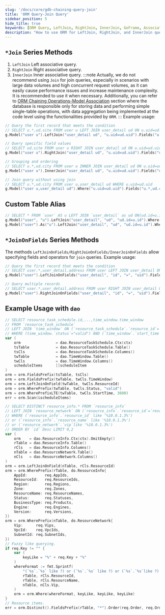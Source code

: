 ```yaml
---
slug: '/docs/core/gdb-chaining-query-join'
title: 'ORM Query-Join Query'
sidebar_position: 5
hide_title: true
keywords: [ORM Query, LeftJoin, RightJoin, InnerJoin, GoFrame, Associated Query, Table Alias, Field Operator, Join Query, Data Aggregation]
description: "How to use ORM for LeftJoin, RightJoin, and InnerJoin queries in the GoFrame framework, including different associated query methods and their application scenarios. The article emphasizes caution in using Join operations in scenarios with large data volume and high concurrency, recommending code-based data aggregation. It also provides examples of join queries using custom table aliases and field operators, along with specific usage methods combined with dao."
---
```


## `*Join` Series Methods

1. `LeftJoin` Left associative query.
2. `RightJoin` Right associative query.
3. `InnerJoin` Inner associative query.
:::note
Actually, we do not recommend using `Join` for join queries, especially in scenarios with large data volumes and high concurrent request volumes, as it can easily cause performance issues and increase maintenance complexity. It is recommended to use it when necessary.
Additionally, you can refer to 
[ORM Chaining Operations-Model Association](../ORM%E9%93%BE%E5%BC%8F%E6%93%8D%E4%BD%9C-%E6%A8%A1%E5%9E%8B%E5%85%B3%E8%81%94/%E6%A8%A1%E5%9E%8B%E5%85%B3%E8%81%94-%E5%8A%A8%E6%80%81%E5%85%B3%E8%81%94-ScanList.md) 
section where the database is responsible only for storing data and performing simple single-table operations, with data aggregation being implemented at the code level using the functionalities provided by `ORM`.
:::
Example usage:

```go
// Query the first record that meets the condition
// SELECT u.*,ud.site FROM user u LEFT JOIN user_detail ud ON u.uid=ud.uid WHERE u.uid=1 LIMIT 1
g.Model("user u").LeftJoin("user_detail ud", "u.uid=ud.uid").Fields("u.*,ud.site").Where("u.uid", 1).One()

// Query specific field values
// SELECT ud.site FROM user u RIGHT JOIN user_detail ud ON u.uid=ud.uid WHERE u.uid=1 LIMIT 1
g.Model("user u").RightJoin("user_detail ud", "u.uid=ud.uid").Fields("ud.site").Where("u.uid", 1).Value()

// Grouping and ordering
// SELECT u.*,ud.city FROM user u INNER JOIN user_detail ud ON u.uid=ud.uid GROUP BY city ORDER BY register_time asc
g.Model("user u").InnerJoin("user_detail ud", "u.uid=ud.uid").Fields("u.*,ud.city").Group("city").Order("register_time asc").All()

// Join query without using join
// SELECT u.*,ud.city FROM user u,user_detail ud WHERE u.uid=ud.uid
g.Model("user u,user_detail ud").Where("u.uid=ud.uid").Fields("u.*,ud.city").All()
```

## Custom Table Alias

```go
// SELECT * FROM `user` AS u LEFT JOIN `user_detail` as ud ON(ud.id=u.id) WHERE u.id=1 LIMIT 1
g.Model("user", "u").LeftJoin("user_detail", "ud", "ud.id=u.id").Where("u.id", 1).One()
g.Model("user").As("u").LeftJoin("user_detail", "ud", "ud.id=u.id").Where("u.id", 1).One()
```

## `*JoinOnFields` Series Methods

The methods `LeftJoinOnFields/RightJoinOnFields/InnerJoinOnFields` allow specifying fields and operators for `join` queries. Example usage:

```go
// Query the first record that meets the condition
// SELECT user.*,user_detail.address FROM user LEFT JOIN user_detail ON (user.id = user_detail.uid) WHERE user.id=1 LIMIT 1
g.Model("user").LeftJoinOnFields("user_detail", "id", "=", "uid").Fields("user.*,user_detail.address").Where("id", 1).One()

// Query multiple records
// SELECT user.*,user_detail.address FROM user RIGHT JOIN user_detail ON (user.id = user_detail.uid)
g.Model("user").RightJoinOnFields("user_detail", "id", "=", "uid").Fields("user.*,user_detail.address").All()
```

## Example Usage with `dao`

```go
// SELECT resource_task_schedule.id,...,time_window.time_window
// FROM `resource_task_schedule`
// LEFT JOIN `time_window` ON (`resource_task_schedule`.`resource_id`=`time_window`.`resource_id`)
// WHERE (time_window.`status`="valid") AND (`time_window`.`start_time` <= 3600)
var (
    orm                = dao.ResourceTaskSchedule.Ctx(ctx)
    tsTable            = dao.ResourceTaskSchedule.Table()
    tsCls              = dao.ResourceTaskSchedule.Columns()
    twTable            = dao.TimeWindow.Table()
    twCls              = dao.TimeWindow.Columns()
    scheduleItems      []scheduleItem
)
orm = orm.FieldsPrefix(tsTable, tsCls)
orm = orm.FieldsPrefix(twTable, twCls.TimeWindow)
orm = orm.LeftJoinOnField(twTable, twCls.ResourceId)
orm = orm.WherePrefix(twTable, twCls.Status, "valid")
orm = orm.WherePrefixLTE(twTable, twCls.StartTime, 3600)
err = orm.Scan(&scheduleItems)
```

```go
// SELECT DISTINCT resource_info.* FROM `resource_info`
// LEFT JOIN `resource_network` ON (`resource_info`.`resource_id`=`resource_network`.`resource_id`)
// WHERE (`resource_info`.`resource_id` like '%10.0.1.3%')
// or (`resource_info`.`resource_name` like '%10.0.1.3%')
// or (`resource_network`.`vip`like '%10.0.1.3%')
// ORDER BY `id` Desc LIMIT 0,2
var (
    orm    = dao.ResourceInfo.Ctx(ctx).OmitEmpty()
    rTable = dao.ResourceInfo.Table()
    rCls   = dao.ResourceInfo.Columns()
    nTable = dao.ResourceNetwork.Table()
    nCls   = dao.ResourceNetwork.Columns()
)
orm = orm.LeftJoinOnField(nTable, rCls.ResourceId)
orm = orm.WherePrefix(rTable, do.ResourceInfo{
    AppId:        req.AppIds,
    ResourceId:   req.ResourceIds,
    Region:       req.Regions,
    Zone:         req.Zones,
    ResourceName: req.ResourceNames,
    Status:       req.Statuses,
    BusinessType: req.Products,
    Engine:       req.Engines,
    Version:      req.Versions,
})
orm = orm.WherePrefix(nTable, do.ResourceNetwork{
    Vip:      req.Vips,
    VpcId:    req.VpcIds,
    SubnetId: req.SubnetIds,
})
// Fuzzy like querying.
if req.Key != "" {
    var (
        keyLike = "%" + req.Key + "%"
    )
    whereFormat := fmt.Sprintf(
        "(`%s`.`%s` like ?) or (`%s`.`%s` like ?) or (`%s`.`%s`like ?) ",
        rTable, rCls.ResourceId,
        rTable, rCls.ResourceName,
        nTable, nCls.Vip,
    )
    orm = orm.Where(whereFormat, keyLike, keyLike, keyLike)
}
// Resource items.
err = orm.Distinct().FieldsPrefix(rTable, "*").Order(req.Order, req.OrderDirection).Limit(req.Offset, req.Limit).Scan(&res.Items)
```